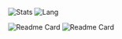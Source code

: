 
![Stats](https://github-readme-stats.vercel.app/api?username=harp077&show_icons=true&count_private=true&hide_title=false&theme=flag-india&include_all_commits=false&locale=en&border_color=008080&line_height=22)
![Lang](https://github-readme-stats.vercel.app/api/top-langs/?username=harp077&langs_count=3&hide_title=true&border_color=008080&card_width=222)

![Readme Card](https://github-readme-stats.vercel.app/api/pin/?username=harp077&repo=pj-net-tools&show_owner=true&theme=buefy)
![Readme Card](https://github-readme-stats.vercel.app/api/pin/?username=harp077&repo=sjce&show_owner=true&theme=buefy)
<!--
**harp077/harp077** is a ✨ _special_ ✨ repository because its `README.md` (this file) appears on your GitHub profile.

Here are some ideas to get you started:

- 🔭 I’m currently working on ...
- 🌱 I’m currently learning ...
- 👯 I’m looking to collaborate on ...
- 🤔 I’m looking for help with ...
- 💬 Ask me about ...
- 📫 How to reach me: ...
- 😄 Pronouns: ...
- ⚡ Fun fact: ...
-->
